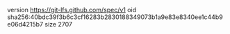 version https://git-lfs.github.com/spec/v1
oid sha256:40bdc39f3b6c3cf16283b2830188349073b1a9e83e8340ee1c44b9e06d4215b7
size 2707

